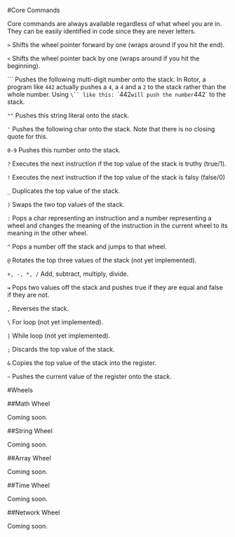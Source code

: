 #Core Commands

Core commands are always available regardless of what wheel you are in. They can be easily identified in code since they are never letters.

`>` Shifts the wheel pointer forward by one (wraps around if you hit the end).

`<` Shifts the wheel pointer back by one (wraps around if you hit the beginning).

``` Pushes the following multi-digit number onto the stack. In Rotor, a program like `442` actually pushes a `4`, a `4` and a `2` to the stack rather than the whole number. Using `\`` like this: `\`442` will push the number `442` to the stack.

`""` Pushes this string literal onto the stack.

`'` Pushes the following char onto the stack. Note that there is no closing quote for this.

`0-9` Pushes this number onto the stack.

`?` Executes the next instruction if the top value of the stack is truthy (true/1).

`!` Executes the next instruction if the top value of the stack is falsy (false/0)

`_` Duplicates the top value of the stack.

`)` Swaps the two top values of the stack.

`:` Pops a char representing an instruction and a number representing a wheel and changes the meaning of the instruction in the current wheel to its meaning in the other wheel.

`^` Pops a number off the stack and jumps to that wheel.

`@` Rotates the top three values of the stack (not yet implemented).

`+, -, *, /` Add, subtract, multiply, divide.

`=` Pops two values off the stack and pushes true if they are equal and false if they are not.

`,` Reverses the stack.

`\` For loop (not yet implemented).

`|` While loop (not yet implemented).

`;` Discards the top value of the stack.

`&` Copies the top value of the stack into the register.

`~` Pushes the current value of the register onto the stack.

#Wheels

##Math Wheel

Coming soon.

##String Wheel

Coming soon.

##Array Wheel

Coming soon.

##Time Wheel

Coming soon.

##Network Wheel

Coming soon.
